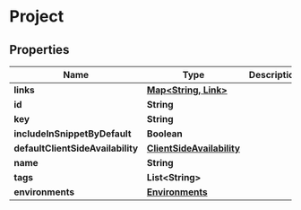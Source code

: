 

# Project


## Properties

| Name | Type | Description | Notes |
|------------ | ------------- | ------------- | -------------|
|**links** | [**Map&lt;String, Link&gt;**](Link.md) |  |  |
|**id** | **String** |  |  |
|**key** | **String** |  |  |
|**includeInSnippetByDefault** | **Boolean** |  |  |
|**defaultClientSideAvailability** | [**ClientSideAvailability**](ClientSideAvailability.md) |  |  [optional] |
|**name** | **String** |  |  |
|**tags** | **List&lt;String&gt;** |  |  |
|**environments** | [**Environments**](Environments.md) |  |  [optional] |



